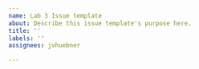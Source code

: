 ```yaml
---
name: Lab 3 Issue template
about: Describe this issue template's purpose here.
title: ''
labels: ''
assignees: jvhuebner

---
```



